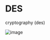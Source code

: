 # DES
cryptography (des)

![image](https://github.com/anzhe-lika23/DES/assets/142719544/9d0b8fea-910d-48a2-b587-4dfa5dd32dd5)
